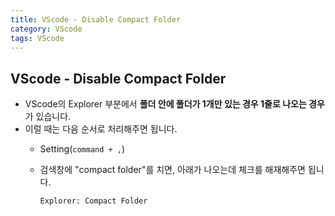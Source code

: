 ```yaml
---
title: VScode - Disable Compact Folder
category: VScode
tags: VScode 
---
```


## VScode - Disable Compact Folder

- VScode의 Explorer 부분에서 **폴더 안에 폴더가 1개만 있는 경우 1줄로 나오는 경우**가 있습니다.
- 이럴 때는 다음 순서로 처리해주면 됩니다.
  - Setting(`command + ,`)
  - 검색창에 "compact folder"를 치면, 아래가 나오는데 체크를 해재해주면 됩니다.

    ```plaintext
    Explorer: Compact Folder
    ```
